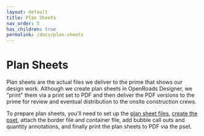```yaml
---
layout: default
title: Plan Sheets
nav_order: 5
has_children: true
permalink: /docs/plan-sheets
---
```


# Plan Sheets
Plan sheets are the actual files we deliver to the prime that shows our design work. Although we create plan sheets in OpenRoads Designer, we "print" them via a print set to PDF and then deliver the PDF versions to the prime for review and eventual distribution to the onsite construction crews.

To prepare plan sheets, you'll need to set up the [plan sheet files], [create the pset], attach the border file and container file, add bubble call outs and quantity annotations, and finally print the plan sheets to PDF via the pset.

[plan sheet files]: /knowledge-base/docs/sheet-setup
[create the pset]: /knowledge-base/docs/sheet-printing